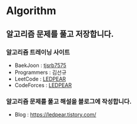 # Algorithm
## 알고리즘 문제를 풀고 저장합니다.

### 알고리즘 트레이닝 사이트

- BaekJoon : [tjsrb7575][BeakJoon]
- Programmers : 김선규
- LeetCode : [LEDPEAR][LeetCode]
- CodeForces : [LEDPEAR][CodeForces]

### 알고리즘 문제를 풀고 해설을 블로그에 작성합니다.
- Blog : https://ledpear.tistory.com/

[BeakJoon]:https://www.acmicpc.net/user/tjsrb7575
[LeetCode]:https://leetcode.com/LEDPEAR/
[CodeForces]:http://codeforces.com/profile/LEDPEAR
